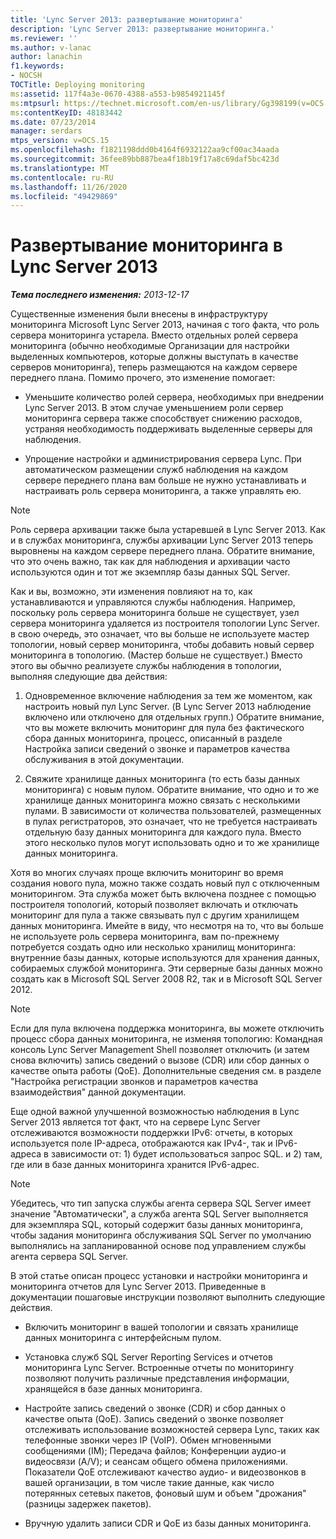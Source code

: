 ```yaml
---
title: 'Lync Server 2013: развертывание мониторинга'
description: 'Lync Server 2013: развертывание мониторинга.'
ms.reviewer: ''
ms.author: v-lanac
author: lanachin
f1.keywords:
- NOCSH
TOCTitle: Deploying monitoring
ms:assetid: 117f4a3e-0670-4388-a553-b9854921145f
ms:mtpsurl: https://technet.microsoft.com/en-us/library/Gg398199(v=OCS.15)
ms:contentKeyID: 48183442
ms.date: 07/23/2014
manager: serdars
mtps_version: v=OCS.15
ms.openlocfilehash: f1821198ddd0b4164f6932122aa9cf00ac34aada
ms.sourcegitcommit: 36fee89bb887bea4f18b19f17a8c69daf5bc423d
ms.translationtype: MT
ms.contentlocale: ru-RU
ms.lasthandoff: 11/26/2020
ms.locfileid: "49429869"
---
```

# <a name="deploying-monitoring-in-lync-server-2013"></a>Развертывание мониторинга в Lync Server 2013

<div data-xmlns="http://www.w3.org/1999/xhtml">

<div class="topic" data-xmlns="http://www.w3.org/1999/xhtml" data-msxsl="urn:schemas-microsoft-com:xslt" data-cs="https://msdn.microsoft.com/">

<div data-asp="https://msdn2.microsoft.com/asp">



</div>

<div id="mainSection">

<div id="mainBody">

<span> </span>

_**Тема последнего изменения:** 2013-12-17_

Существенные изменения были внесены в инфраструктуру мониторинга Microsoft Lync Server 2013, начиная с того факта, что роль сервера мониторинга устарела. Вместо отдельных ролей сервера мониторинга (обычно необходимые Организации для настройки выделенных компьютеров, которые должны выступать в качестве серверов мониторинга), теперь размещаются на каждом сервере переднего плана. Помимо прочего, это изменение помогает:

  - Уменьшите количество ролей сервера, необходимых при внедрении Lync Server 2013. В этом случае уменьшением роли сервер мониторинга сервера также способствует снижению расходов, устраняя необходимость поддерживать выделенные серверы для наблюдения.

  - Упрощение настройки и администрирования сервера Lync. При автоматическом размещении служб наблюдения на каждом сервере переднего плана вам больше не нужно устанавливать и настраивать роль сервера мониторинга, а также управлять ею.

<div>


> [!NOTE]  
> Роль сервера архивации также была устаревшей в Lync Server 2013. Как и в службах мониторинга, службы архивации Lync Server 2013 теперь выровнены на каждом сервере переднего плана. Обратите внимание, что это очень важно, так как для наблюдения и архивации часто используются один и тот же экземпляр базы данных SQL Server.



</div>

Как и вы, возможно, эти изменения повлияют на то, как устанавливаются и управляются службы наблюдения. Например, поскольку роль сервера мониторинга больше не существует, узел сервера мониторинга удаляется из построителя топологии Lync Server. в свою очередь, это означает, что вы больше не используете мастер топологии, новый сервер мониторинга, чтобы добавить новый сервер мониторинга в топологию. (Мастер больше не существует.) Вместо этого вы обычно реализуете службы наблюдения в топологии, выполняя следующие два действия:

1.  Одновременное включение наблюдения за тем же моментом, как настроить новый пул Lync Server. (В Lync Server 2013 наблюдение включено или отключено для отдельных групп.) Обратите внимание, что вы можете включить мониторинг для пула без фактического сбора данных мониторинга, процесс, описанный в разделе Настройка записи сведений о звонке и параметров качества обслуживания в этой документации.

2.  Свяжите хранилище данных мониторинга (то есть базы данных мониторинга) с новым пулом. Обратите внимание, что одно и то же хранилище данных мониторинга можно связать с несколькими пулами. В зависимости от количества пользователей, размещенных в пулах регистраторов, это означает, что не требуется настраивать отдельную базу данных мониторинга для каждого пула. Вместо этого несколько пулов могут использовать одно и то же хранилище данных мониторинга.

Хотя во многих случаях проще включить мониторинг во время создания нового пула, можно также создать новый пул с отключенным мониторингом. Эта служба может быть включена позднее с помощью построителя топологий, который позволяет включать и отключать мониторинг для пула а также связывать пул с другим хранилищем данных мониторинга. Имейте в виду, что несмотря на то, что вы больше не используете роль сервера мониторинга, вам по-прежнему потребуется создать одно или несколько хранилищ мониторинга: внутренние базы данных, которые используются для хранения данных, собираемых службой мониторинга. Эти серверные базы данных можно создать как в Microsoft SQL Server 2008 R2, так и в Microsoft SQL Server 2012.

<div>


> [!NOTE]  
> Если для пула включена поддержка мониторинга, вы можете отключить процесс сбора данных мониторинга, не изменяя топологию: Командная консоль Lync Server Management Shell позволяет отключить (и затем снова включить) запись сведений о вызове (CDR) или сбор данных о качестве опыта работы (QoE). Дополнительные сведения см. в разделе "Настройка регистрации звонков и параметров качества взаимодействия" данной документации.



</div>

Еще одной важной улучшенной возможностью наблюдения в Lync Server 2013 является тот факт, что на сервере Lync Server отслеживаются возможности поддержки IPv6: отчеты, в которых используется поле IP-адреса, отображаются как IPv4-, так и IPv6-адреса в зависимости от: 1) будет использоваться запрос SQL. и 2) там, где или в базе данных мониторинга хранится IPv6-адрес.

<div>


> [!NOTE]  
> Убедитесь, что тип запуска службы агента сервера SQL Server имеет значение "Автоматически", а служба агента SQL Server выполняется для экземпляра SQL, который содержит базы данных мониторинга, чтобы задания мониторинга обслуживания SQL Server по умолчанию выполнялись на запланированной основе под управлением службы агента сервера SQL Server.



</div>

В этой статье описан процесс установки и настройки мониторинга и мониторинга отчетов для Lync Server 2013. Приведенные в документации пошаговые инструкции позволяют выполнить следующие действия.

  - Включить мониторинг в вашей топологии и связать хранилище данных мониторинга с интерфейсным пулом.

  - Установка служб SQL Server Reporting Services и отчетов мониторинга Lync Server. Встроенные отчеты по мониторингу позволяют получить различные представления информации, хранящейся в базе данных мониторинга.

  - Настройте запись сведений о звонке (CDR) и сбор данных о качестве опыта (QoE). Запись сведений о звонке позволяет отслеживать использование возможностей сервера Lync, таких как телефонные звонки через IP (VoIP). Обмен мгновенными сообщениями (IM); Передача файлов; Конференции аудио-и видеосвязи (A/V); и сеансам общего обмена приложениями. Показатели QoE отслеживают качество аудио- и видеозвонков в вашей организации, в том числе такие данные, как число потерянных сетевых пакетов, фоновый шум и объем "дрожания" (разницы задержек пакетов).

  - Вручную удалить записи CDR и QoE из базы данных мониторинга.

</div>

<span> </span>

</div>

</div>

</div>

